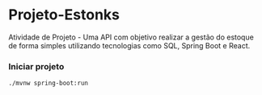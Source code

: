 # Projeto-Estonks
Atividade de Projeto - Uma API com objetivo realizar a gestão do estoque de forma simples utilizando tecnologias como SQL, Spring Boot e React.

### Iniciar projeto

```batch
./mvnw spring-boot:run
```